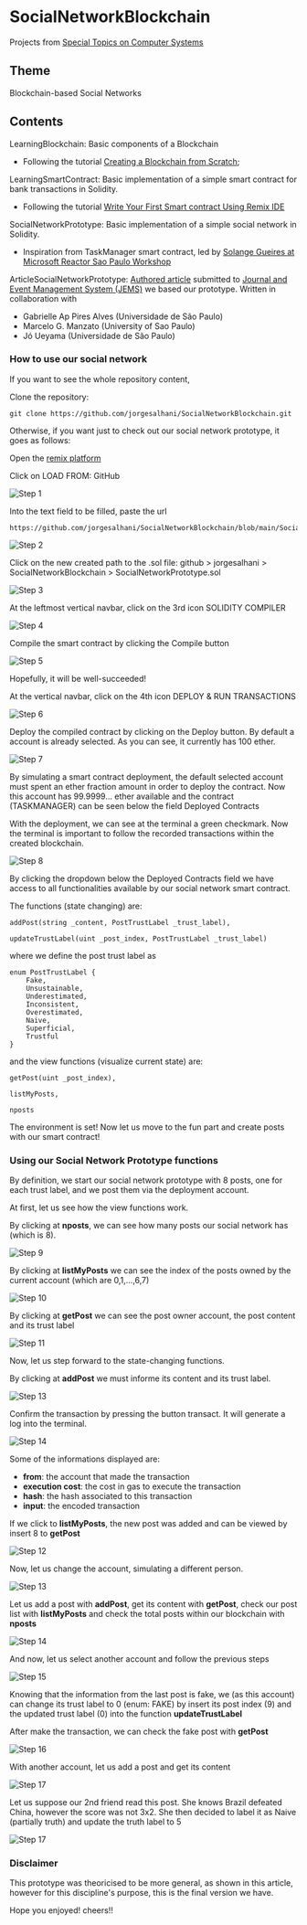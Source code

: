 # SocialNetworkBlockchain
Projects from [Special Topics on Computer Systems](https://uspdigital.usp.br/jupiterweb/obterDisciplina?nomdis=&sgldis=SSC0147)

## Theme
Blockchain-based Social Networks

## Contents
LearningBlockchain: Basic components of a Blockchain 
* Following the tutorial [Creating a Blockchain from Scratch](https://levelup.gitconnected.com/creating-a-blockchain-from-scratch-9a7b123e1f3e);

LearningSmartContract: Basic implementation of a simple smart contract for bank transactions in Solidity. 
* Following the tutorial [Write Your First Smart contract Using Remix IDE](https://betterprogramming.pub/developing-a-smart-contract-by-using-remix-ide-81ff6f44ba2f)

SocialNetworkPrototype: Basic implementation of a simple social network in Solidity. 
* Inspiration from TaskManager smart contract, led by [Solange Gueires at Microsoft Reactor Sao Paulo Workshop](https://github.com/microsoft/ReactorSaoPaulo/tree/main/Workshops/Blockchain/Learn_Solidity)

ArticleSocialNetworkPrototype: [Authored article](https://github.com/jorgesalhani/SocialNetworkBlockchain/blob/main/ArticleSocialNetworkPrototype.pdf) submitted to [Journal and Event Management System (JEMS)](https://jems.sbc.org.br/jems2/index.php?r=paper/view&p=217544) we based our prototype. Written in collaboration with 

* Gabrielle Ap Pires Alves (Universidade de São Paulo)
* Marcelo G. Manzato (University of Sao Paulo)
* Jó Ueyama (Universidade de São Paulo)

### How to use our social network

If you want to see the whole repository content, 

Clone the repository:
```code
git clone https://github.com/jorgesalhani/SocialNetworkBlockchain.git
```

Otherwise, if you want just to check out our social network prototype, it goes as follows:

Open the [remix platform](https://remix.ethereum.org)

Click on LOAD FROM: GitHub

![Step 1](https://github.com/jorgesalhani/SocialNetworkBlockchain/blob/main/ExplanatoryFigures/step1.png)

Into the text field to be filled, paste the url

```code
https://github.com/jorgesalhani/SocialNetworkBlockchain/blob/main/SocialNetworkPrototype.sol
```
![Step 2](https://github.com/jorgesalhani/SocialNetworkBlockchain/blob/main/ExplanatoryFigures/step2.png)

Click on the new created path to the .sol file: github > jorgesalhani > SocialNetworkBlockchain > SocialNetworkPrototype.sol

![Step 3](https://github.com/jorgesalhani/SocialNetworkBlockchain/blob/main/ExplanatoryFigures/step3.png)

At the leftmost vertical navbar, click on the 3rd icon SOLIDITY COMPILER

![Step 4](https://github.com/jorgesalhani/SocialNetworkBlockchain/blob/main/ExplanatoryFigures/step4.png)

Compile the smart contract by clicking the Compile button

![Step 5](https://github.com/jorgesalhani/SocialNetworkBlockchain/blob/main/ExplanatoryFigures/step5.png)

Hopefully, it will be well-succeeded!

At the vertical navbar, click on the 4th icon DEPLOY & RUN TRANSACTIONS

![Step 6](https://github.com/jorgesalhani/SocialNetworkBlockchain/blob/main/ExplanatoryFigures/step6.png)

Deploy the compiled contract by clicking on the Deploy button. By default a account is already selected. As you can see, it currently has 100 ether.

![Step 7](https://github.com/jorgesalhani/SocialNetworkBlockchain/blob/main/ExplanatoryFigures/step7.png)

By simulating a smart contract deployment, the default selected account must spent an ether fraction amount in order to deploy the contract. Now this account has 99.9999... ether available and the contract (TASKMANAGER) can be seen below the field Deployed Contracts

With the deployment, we can see at the terminal a green checkmark. Now the terminal is important to follow the recorded transactions within the created blockchain.

![Step 8](https://github.com/jorgesalhani/SocialNetworkBlockchain/blob/main/ExplanatoryFigures/step8.png)

By clicking the dropdown below the Deployed Contracts field we have access to all functionalities available by our social network smart contract.

The functions (state changing) are:

```solidity
addPost(string _content, PostTrustLabel _trust_label),

updateTrustLabel(uint _post_index, PostTrustLabel _trust_label)
```

where we define the post trust label as 

```solidity
enum PostTrustLabel {
    Fake, 
    Unsustainable, 
    Underestimated, 
    Inconsistent, 
    Overestimated, 
    Naive,
    Superficial,
    Trustful
}
```

and the view functions (visualize current state) are:

```solidity
getPost(uint _post_index),

listMyPosts,

nposts
```

The environment is set! Now let us move to the fun part and create posts with our smart contract!

### Using our Social Network Prototype functions

By definition, we start our social network prototype with 8 posts, one for each trust label, and we post them via the deployment account.

At first, let us see how the view functions work.

By clicking at **nposts**, we can see how many posts our social network has (which is 8).

![Step 9](https://github.com/jorgesalhani/SocialNetworkBlockchain/blob/main/ExplanatoryFigures/step9.png)

By clicking at **listMyPosts** we can see the index of the posts owned by the current account (which are 0,1,...,6,7)

![Step 10](https://github.com/jorgesalhani/SocialNetworkBlockchain/blob/main/ExplanatoryFigures/step10.png)

By clicking at **getPost** we can see the post owner account, the post content and its trust label

![Step 11](https://github.com/jorgesalhani/SocialNetworkBlockchain/blob/main/ExplanatoryFigures/step11.png)

Now, let us step forward to the state-changing functions.

By clicking at **addPost** we must informe its content and its trust label.

![Step 13](https://github.com/jorgesalhani/SocialNetworkBlockchain/blob/main/ExplanatoryFigures/step13.png)

Confirm the transaction by pressing the button transact. It will generate a log into the terminal.

![Step 14](https://github.com/jorgesalhani/SocialNetworkBlockchain/blob/main/ExplanatoryFigures/step14.png)

Some of the informations displayed are: 

* __from__: the account that made the transaction
* __execution cost__: the cost in gas to execute the transaction
* __hash__: the hash associated to this transaction
* __input__: the encoded transaction

If we click to **listMyPosts**, the new post was added and can be viewed by insert 8 to **getPost**

![Step 12](https://github.com/jorgesalhani/SocialNetworkBlockchain/blob/main/ExplanatoryFigures/step12.png)


Now, let us change the account, simulating a different person.

![Step 13](https://github.com/jorgesalhani/SocialNetworkBlockchain/blob/main/ExplanatoryFigures/step13.png)

Let us add a post with **addPost**, get its content with **getPost**, check our post list with **listMyPosts** and check the total posts within our blockchain with **nposts**

![Step 14](https://github.com/jorgesalhani/SocialNetworkBlockchain/blob/main/ExplanatoryFigures/step14.png)

And now, let us select another account and follow the previous steps

![Step 15](https://github.com/jorgesalhani/SocialNetworkBlockchain/blob/main/ExplanatoryFigures/step15.png)

Knowing that the information from the last post is fake, we (as this account) can change its trust label to 0 (enum: FAKE) by insert its post index (9) and the updated trust label (0) into the function **updateTrustLabel**

After make the transaction, we can check the fake post with **getPost**

![Step 16](https://github.com/jorgesalhani/SocialNetworkBlockchain/blob/main/ExplanatoryFigures/step16.png)

With another account, let us add a post and get its content

![Step 17](https://github.com/jorgesalhani/SocialNetworkBlockchain/blob/main/ExplanatoryFigures/step17.png)

Let us suppose our 2nd friend read this post. She knows Brazil defeated China, however the score was not 3x2. She then decided to label it as Naive (partially truth) and update the truth label to 5

![Step 17](https://github.com/jorgesalhani/SocialNetworkBlockchain/blob/main/ExplanatoryFigures/step17.png)

### Disclaimer
This prototype was theoricised to be more general, as shown in this article, however for this discipline's purpose, this is the final version we have.

Hope you enjoyed! cheers!!

